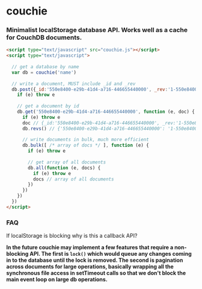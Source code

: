 # couchie

### Minimalist localStorage database API. Works well as a cache for CouchDB documents.

```html
<script type="text/javascript" src="couchie.js"></script>
<script type="text/javascript">
  
  // get a database by name
  var db = couchie('name')
  
  // write a document, MUST include _id and _rev
  db.post({_id:'550e8400-e29b-41d4-a716-446655440000', _rev:'1-550e8400', data:'test'}, function (e) {
    if (e) throw e
    
    // get a document by id
    db.get('550e8400-e29b-41d4-a716-446655440000', function (e, doc) {
      if (e) throw e
      doc // {_id:'550e8400-e29b-41d4-a716-446655440000', _rev:'1-550e8400', data:'test'}
      db.revs() // {'550e8400-e29b-41d4-a716-446655440000': '1-550e8400'}
      
      // write documents in bulk, much more efficient
      db.bulk([ /* array of docs */ ], function (e) {
        if (e) throw e
        
        // get array of all documents
        db.all(function (e, docs) {
          if (e) throw e
          docs // array of all documents
        })
      })
    })
  })
</script>
```

### FAQ

If localStorage is blocking why is this a callback API?

**In the future couchie may implement a few features that require a non-blocking API. The first is `lock()` which would queue any changes coming in to the database until the lock is removed. The second is pagination across documents for large operations, basically wrapping all the synchronous file access in setTimeout calls so that we don't block the main event loop on large db operations.**
